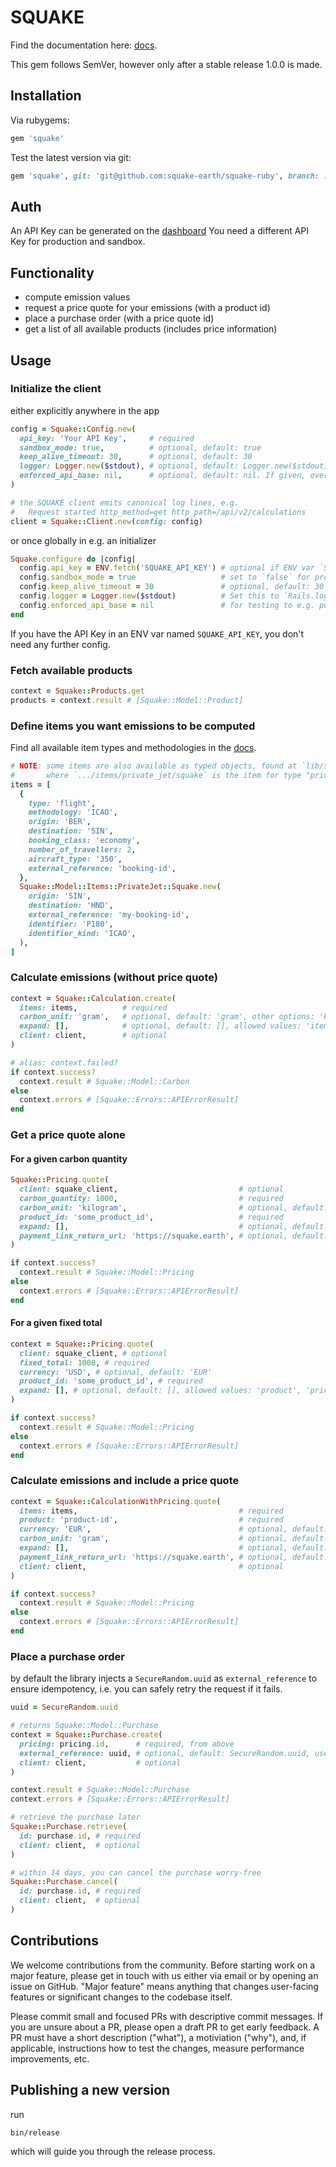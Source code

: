 # SQUAKE

Find the documentation here: [docs](https://docs.squake.earth/).

This gem follows SemVer, however only after a stable release 1.0.0 is made.

## Installation

Via rubygems:

```ruby
gem 'squake'
```

Test the latest version via git:

```ruby
gem 'squake', git: 'git@github.com:squake-earth/squake-ruby', branch: :main
```

## Auth

An API Key can be generated on the [dashboard](https://dashboard.squake.earth/.)
You need a different API Key for production and sandbox.

## Functionality

* compute emission values
* request a price quote for your emissions (with a product id)
* place a purchase order (with a price quote id)
* get a list of all available products (includes price information)

## Usage

### Initialize the client

either explicitly anywhere in the app

```ruby
config = Squake::Config.new(
  api_key: 'Your API Key',     # required
  sandbox_mode: true,          # optional, default: true
  keep_alive_timeout: 30,      # optional, default: 30
  logger: Logger.new($stdout), # optional, default: Logger.new($stdout)
  enforced_api_base: nil,      # optional, default: nil. If given, overrides the API base URL.
)

# the SQUAKE client emits canonical log lines, e.g.
#   Request started http_method=get http_path=/api/v2/calculations
client = Squake::Client.new(config: config)
```

or once globally in e.g. an initializer

```ruby
Squake.configure do |config|
  config.api_key = ENV.fetch('SQUAKE_API_KEY') # optional if ENV var `SQUAKE_API_KEY` is set
  config.sandbox_mode = true                   # set to `false` for production
  config.keep_alive_timeout = 30               # optional, default: 30
  config.logger = Logger.new($stdout)          # Set this to `Rails.logger` when using Rails
  config.enforced_api_base = nil               # for testing to e.g. point to a local server
end
```

If you have the API Key in an ENV var named `SQUAKE_API_KEY`, you don't need any further config.

### Fetch available products

```ruby
context = Squake::Products.get
products = context.result # [Squake::Model::Product]
```

### Define items you want emissions to be computed

Find all available item types and methodologies in the [docs](https://docs-v2.squake.earth/group/endpoint-calculations).

```ruby
# NOTE: some items are also available as typed objects, found at `lib/squake/model/items/**/*.rb`
#       where `.../items/private_jet/squake` is the item for type "private_jet" and methodology "squake".
items = [
  {
    type: 'flight',
    methodology: 'ICAO',
    origin: 'BER',
    destination: 'SIN',
    booking_class: 'economy',
    number_of_travellers: 2,
    aircraft_type: '350',
    external_reference: 'booking-id',
  },
  Squake::Model::Items::PrivateJet::Squake.new(
    origin: 'SIN',
    destination: 'HND',
    external_reference: 'my-booking-id',
    identifier: 'P180',
    identifier_kind: 'ICAO',
  ),
]
```

### Calculate emissions (without price quote)

```ruby
context = Squake::Calculation.create(
  items: items,          # required
  carbon_unit: 'gram',   # optional, default: 'gram', other options: 'kilogram', 'tonne'
  expand: [],            # optional, default: [], allowed values: 'items' to enrich the response
  client: client,        # optional
)

# alias: context.failed?
if context.success?
  context.result # Squake::Model::Carbon
else
  context.errors # [Squake::Errors::APIErrorResult]
end
```

### Get a price quote alone

#### For a given carbon quantity

```ruby
Squake::Pricing.quote(
  client: squake_client,                           # optional
  carbon_quantity: 1000,                           # required
  carbon_unit: 'kilogram',                         # optional, default: 'gram', other options: 'kilogram', 'tonne'
  product_id: 'some_product_id',                   # required
  expand: [],                                      # optional, default: [], allowed values: 'product', 'price' to enrich the response
  payment_link_return_url: 'https://squake.earth', # optional, default: nil
)

if context.success?
  context.result # Squake::Model::Pricing
else
  context.errors # [Squake::Errors::APIErrorResult]
end
```

#### For a given fixed total

```ruby
context = Squake::Pricing.quote(
  client: squake_client, # optional
  fixed_total: 1000, # required
  currency: 'USD', # optional, default: 'EUR'
  product_id: 'some_product_id', # required
  expand: [], # optional, default: [], allowed values: 'product', 'price' to enrich the response
)

if context.success?
  context.result # Squake::Model::Pricing
else
  context.errors # [Squake::Errors::APIErrorResult]
end
```

### Calculate emissions and include a price quote

```ruby
context = Squake::CalculationWithPricing.quote(
  items: items,                                    # required
  product: 'product-id',                           # required
  currency: 'EUR',                                 # optional, default: 'EUR'
  carbon_unit: 'gram',                             # optional, default: 'gram', other options: 'kilogram', 'tonne'
  expand: [],                                      # optional, default: [], allowed values: 'items', 'product', 'price' to enrich the response
  payment_link_return_url: 'https://squake.earth', # optional, default: nil
  client: client,                                  # optional
)

if context.success?
  context.result # Squake::Model::Pricing
else
  context.errors # [Squake::Errors::APIErrorResult]
end
```

### Place a purchase order

by default the library injects a `SecureRandom.uuid` as `external_reference` to ensure idempotency, i.e. you can safely retry the request if it fails.

```ruby
uuid = SecureRandom.uuid

# returns Squake::Model::Purchase
context = Squake::Purchase.create(
  pricing: pricing.id,      # required, from above
  external_reference: uuid, # optional, default: SecureRandom.uuid, used for idempotency, if given, MUST be unique
  client: client,           # optional
)

context.result # Squake::Model::Purchase
context.errors # [Squake::Errors::APIErrorResult]

# retrieve the purchase later
Squake::Purchase.retrieve(
  id: purchase.id, # required
  client: client,  # optional
)

# within 14 days, you can cancel the purchase worry-free
Squake::Purchase.cancel(
  id: purchase.id, # required
  client: client,  # optional
)
```

## Contributions

We welcome contributions from the community. Before starting work on a major feature, please get in touch with us either via email or by opening an issue on GitHub. "Major feature" means anything that changes user-facing features or significant changes to the codebase itself.

Please commit small and focused PRs with descriptive commit messages. If you are unsure about a PR, please open a draft PR to get early feedback. A PR must have a short description ("what"), a motiviation ("why"), and, if applicable, instructions how to test the changes, measure performance improvements, etc.

## Publishing a new version

run

```shell
bin/release
```

which will guide you through the release process.
